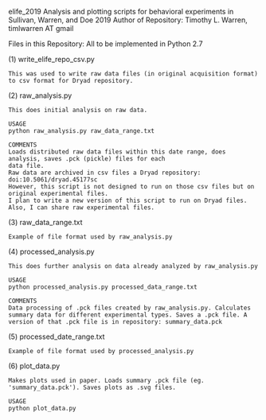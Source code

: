  elife_2019
Analysis and plotting scripts for behavioral experiments in Sullivan, Warren, and Doe 2019
Author of Repository:
Timothy L. Warren, timlwarren AT gmail 

Files in this Repository: All to be implemented in Python 2.7


(1) write_elife_repo_csv.py
	
	This was used to write raw data files (in original acquisition format) to csv format for Dryad repository.

(2) raw_analysis.py 

	This does initial analysis on raw data.

	USAGE 
	python raw_analysis.py raw_data_range.txt

	COMMENTS
	Loads distributed raw data files within this date range, does analysis, saves .pck (pickle) files for each
	data file.
	Raw data are archived in csv files a Dryad repository: doi:10.5061/dryad.45177sc
	However, this script is not designed to run on those csv files but on original experimental files.
	I plan to write a new version of this script to run on Dryad files. Also, I can share raw experimental files.

(3) raw_data_range.txt

	Example of file format used by raw_analysis.py

(4) processed_analysis.py

	This does further analysis on data already analyzed by raw_analysis.py

	USAGE
	python processed_analysis.py processed_data_range.txt

	COMMENTS
	Data processing of .pck files created by raw_analysis.py. Calculates summary data for different experimental types. Saves a .pck file. A version of that .pck file is in repository: summary_data.pck

(5) processed_date_range.txt
	
	Example of file format used by processed_analysis.py


(6) plot_data.py 

	Makes plots used in paper. Loads summary .pck file (eg. 'summary_data.pck'). Saves plots as .svg files.

	USAGE
	python plot_data.py
